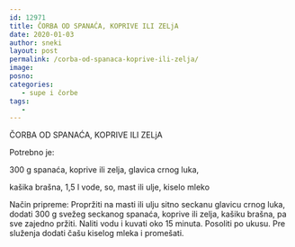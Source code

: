 ```yaml
---
id: 12971
title: ČORBA OD SPANAĆA, KOPRIVE ILI ZELjA
date: 2020-01-03
author: sneki
layout: post
permalink: /corba-od-spanaca-koprive-ili-zelja/
image: 
posno: 
categories:
   - supe i čorbe
tags:
   -
---
```

ČORBA OD SPANAĆA, KOPRIVE ILI ZELjA

Potrebno je:

300 g spanaća,
koprive ili zelja,
glavica crnog luka,

kašika brašna,
1,5 l vode, so, mast ili
ulje, kiselo mleko

Način pripreme:
Propržiti na masti ili ulju sitno seckanu glavicu
crnog luka, dodati 300 g svežeg seckanog spanaća,
koprive ili zelja, kašiku brašna, pa sve zajedno
pržiti. Naliti vodu i kuvati oko 15 minuta. Posoliti
po ukusu. Pre služenja dodati čašu kiselog mleka i
promešati.

  

